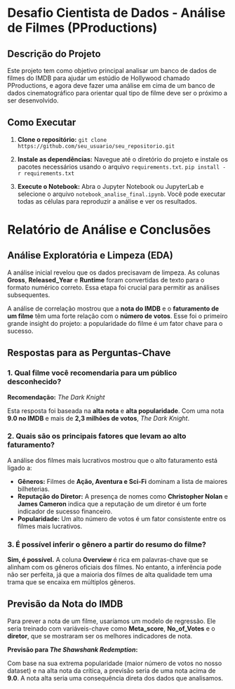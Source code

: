 # Desafio Cientista de Dados - Análise de Filmes (PProductions)

## Descrição do Projeto
Este projeto tem como objetivo principal analisar um banco de dados de filmes do IMDB para ajudar um estúdio de Hollywood chamado PProductions, e agora deve fazer uma análise em cima de um banco de dados cinematográfico para orientar qual tipo de filme deve ser o próximo a ser desenvolvido.

## Como Executar
1.  **Clone o repositório:**
    `git clone https://github.com/seu_usuario/seu_repositorio.git`

2.  **Instale as dependências:**
    Navegue até o diretório do projeto e instale os pacotes necessários usando o arquivo `requirements.txt`.
    `pip install -r requirements.txt`

3.  **Execute o Notebook:**
    Abra o Jupyter Notebook ou JupyterLab e selecione o arquivo `notebook_analise_final.ipynb`. Você pode executar todas as células para reproduzir a análise e ver os resultados.

# Relatório de Análise e Conclusões

## Análise Exploratória e Limpeza (EDA)

A análise inicial revelou que os dados precisavam de limpeza. As colunas **Gross**, **Released_Year** e **Runtime** foram convertidas de texto para o formato numérico correto. Essa etapa foi crucial para permitir as análises subsequentes.

A análise de correlação mostrou que a **nota do IMDB** e o **faturamento de um filme** têm uma forte relação com o **número de votos**. Esse foi o primeiro grande insight do projeto: a popularidade do filme é um fator chave para o sucesso.

## Respostas para as Perguntas-Chave

### 1. Qual filme você recomendaria para um público desconhecido?
**Recomendação:** *The Dark Knight*

Esta resposta foi baseada na **alta nota** e **alta popularidade**. Com uma nota **9.0 no IMDB** e mais de **2,3 milhões de votos**, *The Dark Knight*.

### 2. Quais são os principais fatores que levam ao alto faturamento?
A análise dos filmes mais lucrativos mostrou que o alto faturamento está ligado a:

- **Gêneros:** Filmes de **Ação, Aventura e Sci-Fi** dominam a lista de maiores bilheterias.
- **Reputação do Diretor:** A presença de nomes como **Christopher Nolan** e **James Cameron** indica que a reputação de um diretor é um forte indicador de sucesso financeiro.
- **Popularidade:** Um alto número de votos é um fator consistente entre os filmes mais lucrativos.

### 3. É possível inferir o gênero a partir do resumo do filme?
**Sim, é possível.** A coluna **Overview** é rica em palavras-chave que se alinham com os gêneros oficiais dos filmes. No entanto, a inferência pode não ser perfeita, já que a maioria dos filmes de alta qualidade tem uma trama que se encaixa em múltiplos gêneros.

## Previsão da Nota do IMDB

Para prever a nota de um filme, usaríamos um modelo de regressão. Ele seria treinado com variáveis-chave como **Meta_score**, **No_of_Votes** e o **diretor**, que se mostraram ser os melhores indicadores de nota.

**Previsão para *The Shawshank Redemption*:**

Com base na sua extrema popularidade (maior número de votos no nosso dataset) e na alta nota da crítica, a previsão seria de uma nota acima de **9.0**. A nota alta seria uma consequência direta dos dados que analisamos.
